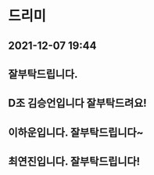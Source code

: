 # 드리미

## 2021-12-07 19:44

## 잘부탁드립니다.

## D조 김승언입니다 잘부탁드려요!

## 이하운입니다. 잘부탁드립니다~

## 최연진입니다. 잘부탁드립니다!